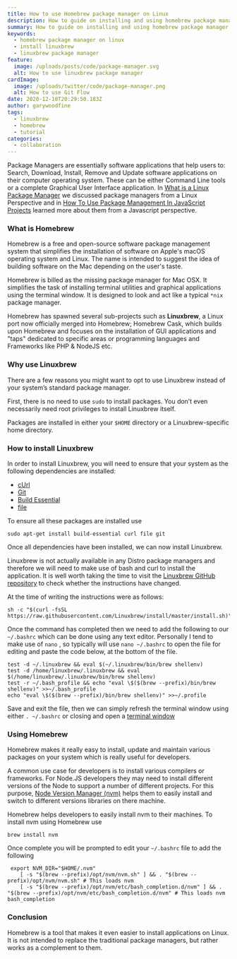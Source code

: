 ```yaml
---
title: How to use Homebrew package manager on Linux
description: How to guide on installing and using homebrew package manager on Linux
summary: How to guide on installing and using homebrew package manager on Linux
keywords:
  - homebrew package manager on linux
  - install linuxbrew
  - linuxbrew package manager
feature:
  image: /uploads/posts/code/package-manager.svg
  alt: How to use linuxbrew package manager
cardImage:
  image: /uploads/twitter/code/package-manager.png
  alt: How to use Git Flow
date: 2020-12-18T20:29:50.183Z
author: garywoodfine
tags:
  - linuxbrew
  - homebrew
  - tutorial
categories:
  - collaboration
---
```

Package Managers are essentially software applications that help users to: Search, Download, Install, Remove and Update 
software applications on their computer operating system. These can be either Command Line tools or a complete Graphical
User Interface application. In [What is a Linux Package Manager](https://geekiam.io/what-is-a-linux-package-manager/ "What is a Linux Package Manager | Geek.I.Am")
we discussed package managers from a Linux Perspective and in [How To Use Package Management In JavaScript Projects](https://geekiam.io/how-to-use-package-management-in-java-script-projects/ "How To Use Package Management In JavaScript Projects | Geek.I.Am")
learned more about them from a Javascript perspective.

### What is Homebrew

Homebrew is a free and open-source software package management system that simplifies the installation of software on 
Apple's macOS operating system and Linux. The name is intended to suggest the idea of building software on the Mac 
depending on the user's taste. 

Homebrew is billed as the missing package manager for Mac OSX. It simplifies the task of installing terminal utilities 
and graphical applications using the terminal window. It is designed to look and act like a typical `*nix` package 
manager.

Homebrew has spawned several sub-projects such as **Linuxbrew**, a Linux port now officially merged into Homebrew; 
Homebrew Cask, which builds upon Homebrew and focuses on the installation of GUI applications and "taps" dedicated to 
specific areas or programming languages and Frameworks like PHP & NodeJS etc.

### Why use Linuxbrew
There are a few reasons you might want to opt to use Linuxbrew instead of your system’s standard package manager. 

First, there is no need to use `sudo` to install packages. You don’t even necessarily need root privileges to install
Linuxbrew itself. 

Packages are installed in either your `$HOME` directory or a Linuxbrew-specific home directory.

### How to install Linuxbrew

In order to install Linuxbrew, you will need to ensure that your system as the following dependencies are installed:
* [cUrl](https://geekiam.io/what-is-c-url/ "What is cUrl | Geek.I.Am")
* [Git](https://geekiam.io/what-is-git/ "What is Git | Geek.I.Am")
* [Build Essential](https://packages.debian.org/sid/build-essential "Package: build-essential | Debian") 
* [file](https://www.darwinsys.com/file/ "Fine Free File Command | Darwinsys")

To ensure all these packages are installed use
```shell
sudo apt-get install build-essential curl file git
```
Once all dependencies have been installed, we can now install Linuxbrew. 

Linuxbrew is not actually available in any Distro package managers and therefore we will need to make use of bash and 
curl to install the application.  It is well worth taking the time to visit the [Linuxbrew GitHub repository](https://github.com/Linuxbrew/brew "Linuxbrew | Github")
to check whether the instructions have changed.

At the time of writing the instructions were as follows:

```shell
sh -c "$(curl -fsSL https://raw.githubusercontent.com/Linuxbrew/install/master/install.sh)"
```
Once the command has completed then we need to add the following to our `~/.bashrc`  which can be done using any text 
editor.  Personally I tend to make use of `nano` , so typically will use `nano ~/.bashrc` to open the file for editing
and paste the code below, at the bottom of the file.

```shell
test -d ~/.linuxbrew && eval $(~/.linuxbrew/bin/brew shellenv)
test -d /home/linuxbrew/.linuxbrew && eval $(/home/linuxbrew/.linuxbrew/bin/brew shellenv)
test -r ~/.bash_profile && echo "eval \$($(brew --prefix)/bin/brew shellenv)" >>~/.bash_profile
echo "eval \$($(brew --prefix)/bin/brew shellenv)" >>~/.profile
```

Save and exit the file, then we can simply refresh the terminal window using either `. ~/.bashrc`  or closing and 
open a [terminal window](https://geekiam.io/how-to-use-the-linux-terminal-window-on-ubuntu/ "How To Use The Linux Terminal Window On Ubuntu | Geek.I.Am") 

### Using Homebrew

Homebrew makes it really easy to install, update and maintain various packages on your system which is really useful for
developers. 

A common use case for developers is to install various compilers or frameworks. For Node.JS developers they may need to
install different versions of the Node to support a number of different projects.  For this purpose, 
[Node Version Manager (nvm)](https://github.com/nvm-sh/nvm "Node Version Manager | Github") helps them to easily install
and switch to different versions libraries on there machine.

Homebrew helps developers to easily install nvm to their machines.  To install nvm using Homebrew use
```shell
brew install nvm
```
Once complete you will be prompted to edit your `~/.bashrc` file to add the following
```shell
 export NVM_DIR="$HOME/.nvm"
    [ -s "$(brew --prefix)/opt/nvm/nvm.sh" ] && . "$(brew --prefix)/opt/nvm/nvm.sh" # This loads nvm
    [ -s "$(brew --prefix)/opt/nvm/etc/bash_completion.d/nvm" ] && . "$(brew --prefix)/opt/nvm/etc/bash_completion.d/nvm" # This loads nvm bash_completion
```

### Conclusion
Homebrew is a tool that makes it even easier to install applications on Linux. It is not intended to replace the 
traditional package managers, but rather works as a complement to them.


